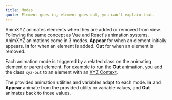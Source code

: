 ```yaml
---
title: Modes
quote: Element goes in, element goes out, you can't explain that.
---
```


AnimXYZ animates elements when they are added or removed from view. Following the same concept as Vue and React's animation systems, AnimXYZ animations come in 3 modes. **Appear** for when an element initially appears. **In** for when an element is added. **Out** for when an element is removed.

Each animation mode is triggered by a related class on the animating element or parent element. For example to run the **Out** animation, you add the class `xyz-out` to an element with an [XYZ Context](#contexts).

The provided animation utilities and variables adapt to each mode. **In** and **Appear** animate from the provided utility or variable values, and **Out** animates back to those values.